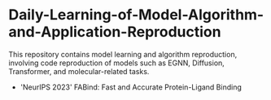 # Daily-Learning-of-Model-Algorithm-and-Application-Reproduction
This repository contains model learning and algorithm reproduction, involving code reproduction of models such as EGNN, Diffusion, Transformer, and molecular-related tasks.
- 'NeurIPS 2023' FABind: Fast and Accurate Protein-Ligand Binding 
